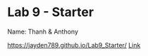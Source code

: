 # Lab 9 - Starter

Name: Thanh & Anthony

https://jayden789.github.io/Lab9_Starter/
[Link](https://jayden789.github.io/Lab9_Starter/)
